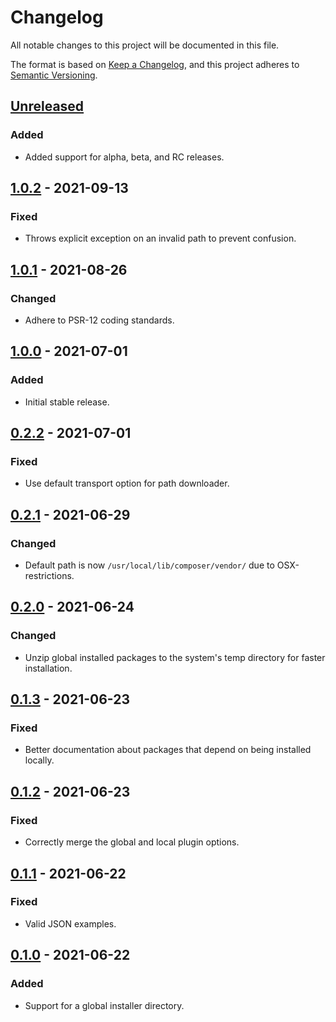 # Changelog
All notable changes to this project will be documented in this file.

The format is based on [Keep a Changelog](https://keepachangelog.com/en/1.0.0/),
and this project adheres to [Semantic Versioning](https://semver.org/spec/v2.0.0.html).

## [Unreleased]
### Added
- Added support for alpha, beta, and RC releases.

## [1.0.2] - 2021-09-13
### Fixed
- Throws explicit exception on an invalid path to prevent confusion.

## [1.0.1] - 2021-08-26
### Changed
- Adhere to PSR-12 coding standards.

## [1.0.0] - 2021-07-01
### Added
- Initial stable release.

## [0.2.2] - 2021-07-01
### Fixed
- Use default transport option for path downloader.

## [0.2.1] - 2021-06-29
### Changed
- Default path is now `/usr/local/lib/composer/vendor/` due to OSX-restrictions.

## [0.2.0] - 2021-06-24
### Changed
- Unzip global installed packages to the system's temp directory for faster installation.

## [0.1.3] - 2021-06-23
### Fixed
- Better documentation about packages that depend on being installed locally.

## [0.1.2] - 2021-06-23
### Fixed
- Correctly merge the global and local plugin options.

## [0.1.1] - 2021-06-22
### Fixed
- Valid JSON examples.

## [0.1.0] - 2021-06-22
### Added
- Support for a global installer directory.

[Unreleased]: https://github.com/iwink/composer-global-installer/compare/v1.0.2...main
[1.0.2]: https://github.com/iwink/composer-global-installer/compare/v1.0.1...v1.0.2
[1.0.1]: https://github.com/iwink/composer-global-installer/compare/v1.0.0...v1.0.1
[1.0.0]: https://github.com/iwink/composer-global-installer/compare/v0.2.2...v1.0.0
[0.2.2]: https://github.com/iwink/composer-global-installer/compare/v0.2.1...v0.2.2
[0.2.1]: https://github.com/iwink/composer-global-installer/compare/v0.2.0...v0.2.1
[0.2.0]: https://github.com/iwink/composer-global-installer/compare/v0.1.3...v0.2.0
[0.1.3]: https://github.com/iwink/composer-global-installer/compare/v0.1.2...v0.1.3
[0.1.2]: https://github.com/iwink/composer-global-installer/compare/v0.1.1...v0.1.2
[0.1.1]: https://github.com/iwink/composer-global-installer/compare/v0.1.0...v0.1.1
[0.1.0]: https://github.com/iwink/composer-global-installer/releases/tag/v0.1.0
